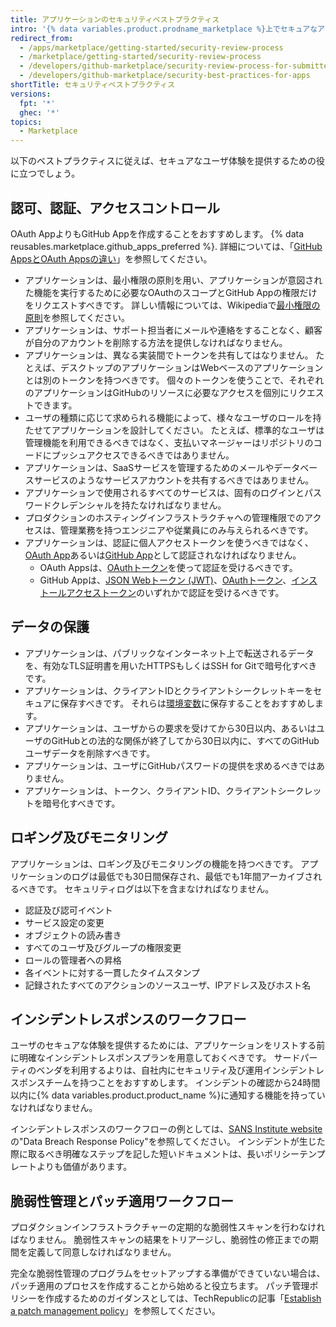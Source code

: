 ```yaml
---
title: アプリケーションのセキュリティベストプラクティス
intro: '{% data variables.product.prodname_marketplace %}上でセキュアなアプリケーションを共有する準備のガイドライン'
redirect_from:
  - /apps/marketplace/getting-started/security-review-process
  - /marketplace/getting-started/security-review-process
  - /developers/github-marketplace/security-review-process-for-submitted-apps
  - /developers/github-marketplace/security-best-practices-for-apps
shortTitle: セキュリティベストプラクティス
versions:
  fpt: '*'
  ghec: '*'
topics:
  - Marketplace
---
```


以下のベストプラクティスに従えば、セキュアなユーザ体験を提供するための役に立つでしょう。

## 認可、認証、アクセスコントロール

OAuth AppよりもGitHub Appを作成することをおすすめします。 {% data reusables.marketplace.github_apps_preferred %}. 詳細については、「[GitHub AppsとOAuth Appsの違い](/apps/differences-between-apps/)」を参照してください。
- アプリケーションは、最小権限の原則を用い、アプリケーションが意図された機能を実行するために必要なOAuthのスコープとGitHub Appの権限だけをリクエストすべきです。 詳しい情報については、Wikipediaで[最小権限の原則](https://ja.wikipedia.org/wiki/最小権限の原則)を参照してください。
- アプリケーションは、サポート担当者にメールや連絡をすることなく、顧客が自分のアカウントを削除する方法を提供しなければなりません。
- アプリケーションは、異なる実装間でトークンを共有してはなりません。 たとえば、デスクトップのアプリケーションはWebベースのアプリケーションとは別のトークンを持つべきです。 個々のトークンを使うことで、それぞれのアプリケーションはGitHubのリソースに必要なアクセスを個別にリクエストできます。
- ユーザの種類に応じて求められる機能によって、様々なユーザのロールを持たせてアプリケーションを設計してください。 たとえば、標準的なユーザは管理機能を利用できるべきではなく、支払いマネージャーはリポジトリのコードにプッシュアクセスできるべきではありません。
- アプリケーションは、SaaSサービスを管理するためのメールやデータベースサービスのようなサービスアカウントを共有するべきではありません。
- アプリケーションで使用されるすべてのサービスは、固有のログインとパスワードクレデンシャルを持たなければなりません。
- プロダクションのホスティングインフラストラクチャへの管理権限でのアクセスは、管理業務を持つエンジニアや従業員にのみ与えられるべきです。
- アプリケーションは、認証に個人アクセストークンを使うべきではなく、[OAuth App](/apps/about-apps/#about-oauth-apps)あるいは[GitHub App](/apps/about-apps/#about-github-apps)として認証されなければなりません。
  - OAuth Appsは、[OAuthトークン](/apps/building-oauth-apps/authorizing-oauth-apps/)を使って認証を受けるべきです。
  - GitHub Appは、[JSON Webトークン (JWT)](/apps/building-github-apps/authenticating-with-github-apps/#authenticating-as-a-github-app)、[OAuthトークン](/apps/building-github-apps/identifying-and-authorizing-users-for-github-apps/)、[インストールアクセストークン](/apps/building-github-apps/authenticating-with-github-apps/#authenticating-as-an-installation)のいずれかで認証を受けるべきです。

## データの保護

- アプリケーションは、パブリックなインターネット上で転送されるデータを、有効なTLS証明書を用いたHTTPSもしくはSSH for Gitで暗号化すべきです。
- アプリケーションは、クライアントIDとクライアントシークレットキーをセキュアに保存すべきです。 それらは[環境変数](http://en.wikipedia.org/wiki/Environment_variable#Getting_and_setting_environment_variables)に保存することをおすすめします。
- アプリケーションは、ユーザからの要求を受けてから30日以内、あるいはユーザのGitHubとの法的な関係が終了してから30日以内に、すべてのGitHubユーザデータを削除すべきです。
- アプリケーションは、ユーザにGitHubパスワードの提供を求めるべきではありません。
- アプリケーションは、トークン、クライアントID、クライアントシークレットを暗号化すべきです。

## ロギング及びモニタリング

アプリケーションは、ロギング及びモニタリングの機能を持つべきです。 アプリケーションのログは最低でも30日間保存され、最低でも1年間アーカイブされるべきです。 セキュリティログは以下を含まなければなりません。

- 認証及び認可イベント
- サービス設定の変更
- オブジェクトの読み書き
- すべてのユーザ及びグループの権限変更
- ロールの管理者への昇格
- 各イベントに対する一貫したタイムスタンプ
- 記録されたすべてのアクションのソースユーザ、IPアドレス及びホスト名

## インシデントレスポンスのワークフロー

ユーザのセキュアな体験を提供するためには、アプリケーションをリストする前に明確なインシデントレスポンスプランを用意しておくべきです。 サードパーティのベンダを利用するよりは、自社内にセキュリティ及び運用インシデントレスポンスチームを持つことをおすすめします。 インシデントの確認から24時間以内に{% data variables.product.product_name %}に通知する機能を持っていなければなりません。

インシデントレスポンスのワークフローの例としては、[SANS Institute website](https://www.sans.org/information-security-policy/)の"Data Breach Response Policy"を参照してください。 インシデントが生じた際に取るべき明確なステップを記した短いドキュメントは、長いポリシーテンプレートよりも価値があります。

## 脆弱性管理とパッチ適用ワークフロー

プロダクションインフラストラクチャーの定期的な脆弱性スキャンを行わなければなりません。 脆弱性スキャンの結果をトリアージし、脆弱性の修正までの期間を定義して同意しなければなりません。

完全な脆弱性管理のプログラムをセットアップする準備ができていない場合は、パッチ適用のプロセスを作成することから始めると役立ちます。 パッチ管理ポリシーを作成するためのガイダンスとしては、TechRepublicの記事「[Establish a patch management policy](https://www.techrepublic.com/article/establish-a-patch-management-policy-87756/)」を参照してください。
